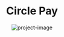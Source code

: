 <h1 align="center" id="title">Circle Pay</h1>

<p align="center"><img src="https://socialify.git.ci/CircleCut/CircleCut_FE/image?description=1&amp;descriptionEditable=Frontend%20Repo%20of%20the%20CircleCut%20app&amp;font=Source%20Code%20Pro&amp;language=1&amp;logo=https%3A%2F%2Fdeegrjwtmqprtizddphp.supabase.co%2Fstorage%2Fv1%2Fobject%2Fpublic%2Fimages%2F0Artboard%25201small.png%3Ft%3D2023-11-13T21%253A37%253A23.665Z&amp;name=1&amp;owner=1&amp;pattern=Diagonal%20Stripes&amp;stargazers=1&amp;theme=Dark" alt="project-image"></p>

